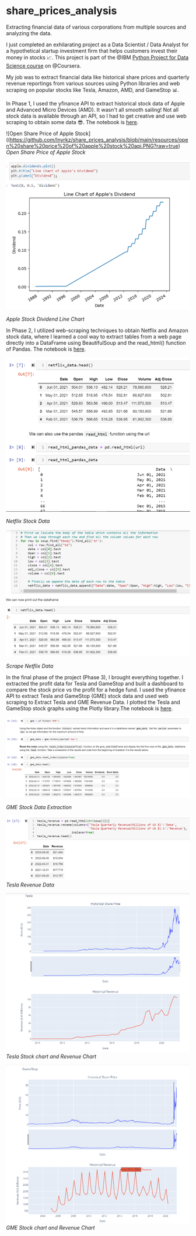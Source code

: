 # share_prices_analysis
Extracting financial data of various corporations from multiple sources and analyzing the data.

I just completed an exhilarating project as a Data Scientist / Data Analyst for a hypothetical startup investment firm that helps customers invest their money in stocks 📈. This project is part of the @IBM [Python Project for Data Science course](https://www.coursera.org/learn/python-project-for-data-science/home/welcome) on @Coursera.

My job was to extract financial data like historical share prices and quarterly revenue reportings from various sources using Python libraries and web scraping on popular stocks like Tesla, Amazon, AMD, and GameStop 📊.


In Phase 1, I used the yfinance API to extract historical stock data of Apple and Advanced Micro Devices (AMD). It wasn't all smooth sailing! Not all stock data is available through an API, so I had to get creative and use web scraping to obtain some data 😎. The notebook is [here](https://github.com/Inyrkz/share_prices_analysis/blob/main/extract_api.ipynb).





![Open Share Price of Apple Stock]((https://github.com/Inyrkz/share_prices_analysis/blob/main/resources/open%20share%20price%20of%20apple%20stock%20api.PNG?raw=true)
*Open Share Price of Apple Stock*




![Apple Stock Dividend Line Chart](https://github.com/Inyrkz/share_prices_analysis/blob/main/resources/apple%20stock%20dividend%20api.PNG?raw=true)

*Apple Stock Dividend Line Chart*




In Phase 2, I utilized web-scraping techniques to obtain Netflix and Amazon stock data, where I learned a cool way to extract tables from a web page directly into a DataFrame using BeautifulSoup and the read_html() function of Pandas. The notebook is [here](https://github.com/Inyrkz/share_prices_analysis/blob/main/webscraping.ipynb).



![Netflix Stock Data](https://github.com/Inyrkz/share_prices_analysis/blob/main/resources/netflix%20data%20phase%202.PNG)

*Netflix Stock Data*



![Scrape Netflix Data](https://github.com/Inyrkz/share_prices_analysis/blob/main/resources/scrape%20netflix%20data.PNG?raw=true)

*Scrape Netflix Data*




In the final phase of the project (Phase 3), I brought everything together. I extracted the profit data for Tesla and GameStop and built a dashboard to compare the stock price vs the profit for a hedge fund. I used the yfinance API to extract Tesla and GameStop (GME) stock data and used web scraping to Extract Tesla and GME Revenue Data. I plotted the Tesla and GameStop stock graphs using the Plotly library.The notebook is [here](https://github.com/Inyrkz/share_prices_analysis/blob/main/Final%20Assignment.ipynb).

![GME Stock Data Extraction](https://github.com/Inyrkz/share_prices_analysis/blob/main/resources/q3%20yup.PNG)

*GME Stock Data Extraction*


![Tesla Revenue Data](https://github.com/Inyrkz/share_prices_analysis/blob/main/resources/tesla%20revenue%20data%202.PNG)
*Tesla Revenue Data*


![Tesla Stock chart and Revenue Chart](https://github.com/Inyrkz/share_prices_analysis/blob/main/resources/Tesla%20stock%20price%20and%20revenue%20yup.png?raw=true)
*Tesla Stock chart and Revenue Chart*



![GME Stock chart and Revenue Chart](https://github.com/Inyrkz/share_prices_analysis/blob/main/resources/gamestop_stock_price_and_revenue.png?raw=true)
*GME Stock chart and Revenue Chart*

